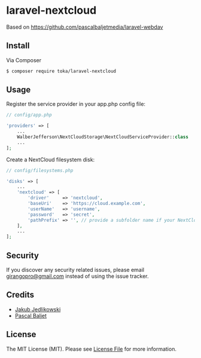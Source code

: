 # laravel-nextcloud

Based on https://github.com/pascalbaljetmedia/laravel-webdav

## Install

Via Composer

```bash
$ composer require toka/laravel-nextcloud
```

## Usage

Register the service provider in your app.php config file:

```php
// config/app.php

'providers' => [
    ...
    WalberJefferson\NextCloudStorage\NextCloudServiceProvider::class
    ...
];
```

Create a NextCloud filesystem disk:

```php
// config/filesystems.php

'disks' => [
	...
	'nextcloud' => [
	    'driver'     => 'nextcloud',
	    'baseUri'    => 'https://cloud.example.com',
	    'userName'   => 'username',
	    'password'   => 'secret',
	    'pathPrefix' => '', // provide a subfolder name if your NextCloud instance isn't running directly on a domain, e.g. https://example.com/drive
	],
	...
];
```

## Security

If you discover any security related issues, please email girangopro@gmail.com instead of using the issue tracker.

## Credits

-   [Jakub Jedlikowski][link-author]
-   [Pascal Baljet][link-author-2]

## License

The MIT License (MIT). Please see [License File](LICENSE.md) for more information.

[link-author]: https://github.com/toka
[link-author-2]: https://github.com/pascalbaljet

